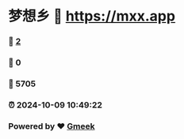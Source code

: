 # 梦想乡 :link: https://mxx.app 
### :page_facing_up: [2](https://mxx.app/tag.html) 
### :speech_balloon: 0 
### :hibiscus: 5705 
### :alarm_clock: 2024-10-09 10:49:22 
### Powered by :heart: [Gmeek](https://github.com/Meekdai/Gmeek)
